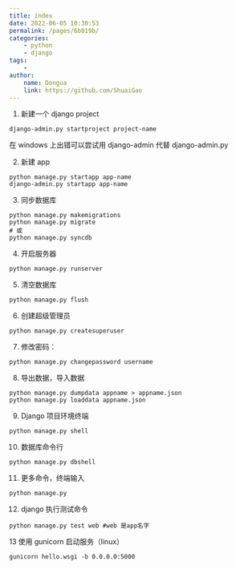 ```yaml
---
title: index
date: 2022-06-05 10:30:53
permalink: /pages/6b019b/
categories:
    - python
    - django
tags:
    -
author:
    name: Dongua
    link: https://github.com/ShuaiGao
---
```


1. 新建一个 django project

```
django-admin.py startproject project-name
```

在 windows 上出错可以尝试用 django-admin 代替 django-admin.py

2. 新建 app

```
python manage.py startapp app-name
django-admin.py startapp app-name
```

3. 同步数据库

```
python manage.py makemigrations
python manage.py migrate
# 或
python manage.py syncdb
```

4. 开启服务器

```
python manage.py runserver
```

5. 清空数据库

```
python manage.py flush
```

6. 创建超级管理员

```
python manage.py createsuperuser
```

7. 修改密码：

```
python manage.py changepassword username
```

8. 导出数据，导入数据

```
python manage.py dumpdata appname > appname.json
python manage.py loaddata appname.json
```

9. Django 项目环境终端

```
python manage.py shell
```

10. 数据库命令行

```
python manage.py dbshell
```

11. 更多命令，终端输入

```
python manage.py
```

12. django 执行测试命令

```
python manage.py test web #web 是app名字
```

13 使用 gunicorn 启动服务（linux）

```
gunicorn hello.wsgi -b 0.0.0.0:5000
```
